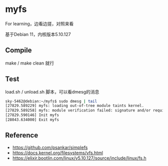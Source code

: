 # myfs

For learning，边看边搓，对照来看

基于Debian 11，内核版本5.10.127

## Compile

make / make clean 就行

## Test

load.sh / unload.sh 脚本，可以看dmesg的消息

```bash
sky-5462@debian:~/myfs$ sudo dmesg | tail
[27829.589229] myfs: loading out-of-tree module taints kernel.
[27829.589258] myfs: module verification failed: signature and/or required key missing - tainting kernel
[27829.590146] Init myfs
[28043.634000] Exit myfs
```

## Reference

- https://github.com/psankar/simplefs
- https://docs.kernel.org/filesystems/vfs.html
- https://elixir.bootlin.com/linux/v5.10.127/source/include/linux/fs.h
